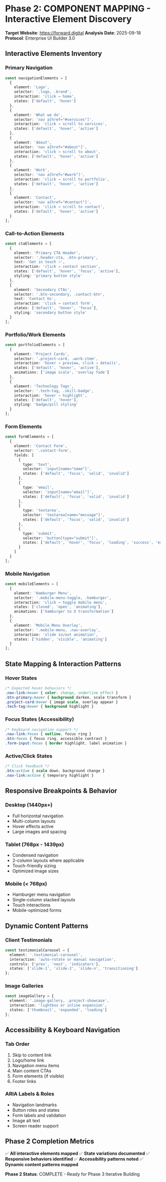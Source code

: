# Phase 2: COMPONENT MAPPING - Interactive Element Discovery

**Target Website**: https://forward.digital
**Analysis Date**: 2025-09-18
**Protocol**: Enterprise UI Builder 3.0

## Interactive Elements Inventory

### Primary Navigation
```typescript
const navigationElements = [
  {
    element: 'Logo',
    selector: '.logo, .brand',
    interaction: 'click → home',
    states: ['default', 'hover']
  },
  {
    element: 'What we do',
    selector: 'nav a[href="#services"]',
    interaction: 'click → scroll to services',
    states: ['default', 'hover', 'active']
  },
  {
    element: 'About',
    selector: 'nav a[href="#about"]',
    interaction: 'click → scroll to about',
    states: ['default', 'hover', 'active']
  },
  {
    element: 'Work',
    selector: 'nav a[href="#work"]',
    interaction: 'click → scroll to portfolio',
    states: ['default', 'hover', 'active']
  },
  {
    element: 'Contact',
    selector: 'nav a[href="#contact"]',
    interaction: 'click → scroll to contact',
    states: ['default', 'hover', 'active']
  }
];
```

### Call-to-Action Elements
```typescript
const ctaElements = [
  {
    element: 'Primary CTA Header',
    selector: '.header-cta, .btn-primary',
    text: 'Get in touch →',
    interaction: 'click → contact section',
    states: ['default', 'hover', 'focus', 'active'],
    styling: 'primary button style'
  },
  {
    element: 'Secondary CTAs',
    selector: '.btn-secondary, .contact-btn',
    text: 'Contact Us',
    interaction: 'click → contact form',
    states: ['default', 'hover', 'focus'],
    styling: 'secondary button style'
  }
];
```

### Portfolio/Work Elements
```typescript
const portfolioElements = [
  {
    element: 'Project Cards',
    selector: '.project-card, .work-item',
    interaction: 'hover → preview, click → details',
    states: ['default', 'hover', 'active'],
    animations: ['image scale', 'overlay fade']
  },
  {
    element: 'Technology Tags',
    selector: '.tech-tag, .skill-badge',
    interaction: 'hover → highlight',
    states: ['default', 'hover'],
    styling: 'badge/pill styling'
  }
];
```

### Form Elements
```typescript
const formElements = [
  {
    element: 'Contact Form',
    selector: '.contact-form',
    fields: [
      {
        type: 'text',
        selector: 'input[name="name"]',
        states: ['default', 'focus', 'valid', 'invalid']
      },
      {
        type: 'email',
        selector: 'input[name="email"]',
        states: ['default', 'focus', 'valid', 'invalid']
      },
      {
        type: 'textarea',
        selector: 'textarea[name="message"]',
        states: ['default', 'focus', 'valid', 'invalid']
      },
      {
        type: 'submit',
        selector: 'button[type="submit"]',
        states: ['default', 'hover', 'focus', 'loading', 'success', 'error']
      }
    ]
  }
];
```

### Mobile Navigation
```typescript
const mobileElements = [
  {
    element: 'Hamburger Menu',
    selector: '.mobile-menu-toggle, .hamburger',
    interaction: 'click → toggle mobile menu',
    states: ['closed', 'open', 'animating'],
    animations: ['hamburger to X transformation']
  },
  {
    element: 'Mobile Menu Overlay',
    selector: '.mobile-menu, .nav-overlay',
    interaction: 'slide in/out animation',
    states: ['hidden', 'visible', 'animating']
  }
];
```

## State Mapping & Interaction Patterns

### Hover States
```css
/* Expected hover behaviors */
.nav-link:hover { color: change, underline effect }
.btn-primary:hover { background darken, scale transform }
.project-card:hover { image scale, overlay appear }
.tech-tag:hover { background highlight }
```

### Focus States (Accessibility)
```css
/* Keyboard navigation support */
.nav-link:focus { outline, focus ring }
.btn:focus { focus ring, accessible contrast }
.form-input:focus { border highlight, label animation }
```

### Active/Click States
```css
/* Click feedback */
.btn:active { scale down, background change }
.nav-link:active { temporary highlight }
```

## Responsive Breakpoints & Behavior

### Desktop (1440px+)
- Full horizontal navigation
- Multi-column layouts
- Hover effects active
- Large images and spacing

### Tablet (768px - 1439px)
- Condensed navigation
- 2-column layouts where applicable
- Touch-friendly sizing
- Optimized image sizes

### Mobile (< 768px)
- Hamburger menu navigation
- Single-column stacked layouts
- Touch interactions
- Mobile-optimized forms

## Dynamic Content Patterns

### Client Testimonials
```typescript
const testimonialCarousel = {
  element: '.testimonial-carousel',
  interaction: 'auto-rotate or manual navigation',
  controls: ['prev', 'next', 'indicators'],
  states: ['slide-1', 'slide-2', 'slide-n', 'transitioning']
};
```

### Image Galleries
```typescript
const imageGallery = {
  element: '.image-gallery, .project-showcase',
  interaction: 'lightbox or inline expansion',
  states: ['thumbnail', 'expanded', 'loading']
};
```

## Accessibility & Keyboard Navigation

### Tab Order
1. Skip to content link
2. Logo/home link
3. Navigation menu items
4. Main content CTAs
5. Form elements (if visible)
6. Footer links

### ARIA Labels & Roles
- Navigation landmarks
- Button roles and states
- Form labels and validation
- Image alt text
- Screen reader support

## Phase 2 Completion Metrics

✅ **All interactive elements mapped**
✅ **State variations documented**
✅ **Responsive behaviors identified**
✅ **Accessibility patterns noted**
✅ **Dynamic content patterns mapped**

**Phase 2 Status**: COMPLETE - Ready for Phase 3 Iterative Building